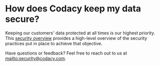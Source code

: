 # How does Codacy keep my data secure?

Keeping our customers' data protected at all times is our highest priority. This [security overview](https://security.codacy.com/) provides a high-level overview of the security practices put in place to achieve that objective.

Have questions or feedback? Feel free to reach out to us at <mailto:security@codacy.com>.
